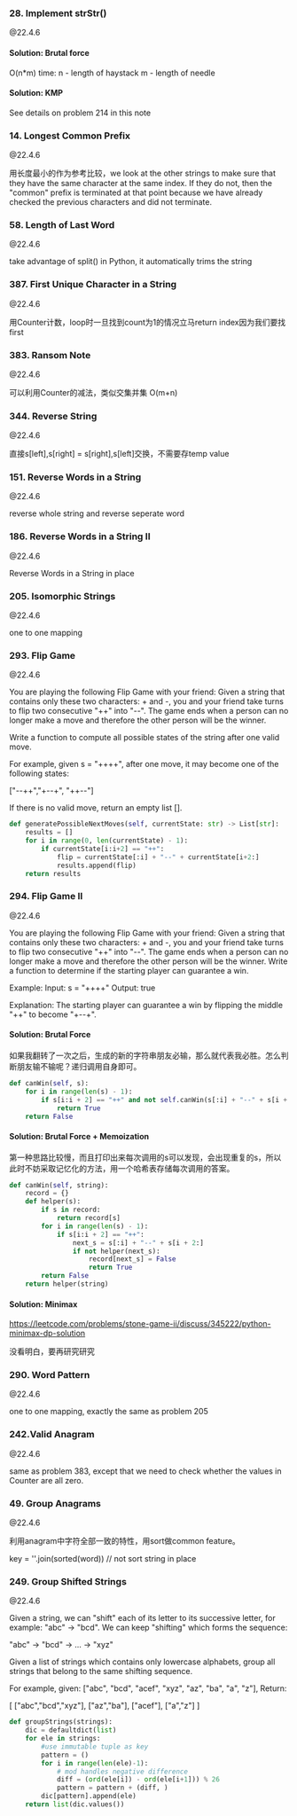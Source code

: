 ### 28. Implement strStr()

@22.4.6

#### Solution: Brutal force

O(n*m) time: n - length of haystack m - length of needle

#### Solution: KMP

See details on problem 214 in this note

### 14. Longest Common Prefix

@22.4.6

用长度最小的作为参考比较，we look at the other strings to make sure that they have the same character at the same index. If they do not, then the "common" prefix is terminated at that point because we have already checked the previous characters and did not terminate.

### 58. Length of Last Word

@22.4.6

take advantage of split() in Python, it automatically trims the string

### 387. First Unique Character in a String

@22.4.6

用Counter计数，loop时一旦找到count为1的情况立马return index因为我们要找first

### 383. Ransom Note

@22.4.6

可以利用Counter的减法，类似交集并集 O(m+n)

### 344. Reverse String

@22.4.6

直接s[left],s[right] = s[right],s[left]交换，不需要存temp value

### 151. Reverse Words in a String

@22.4.6

reverse whole string and reverse seperate word

### 186. Reverse Words in a String II

@22.4.6

Reverse Words in a String in place

### 205. Isomorphic Strings

@22.4.6

one to one mapping

### 293. Flip Game

@22.4.6

You are playing the following Flip Game with your friend: Given a string that contains only these two characters: + and -, you and your friend take turns to flip two consecutive "++" into "--". The game ends when a person can no longer make a move and therefore the other person will be the winner.

Write a function to compute all possible states of the string after one valid move.

For example, given s = "++++", after one move, it may become one of the following states:

["--++","+--+", "++--"]

If there is no valid move, return an empty list [].

```python
def generatePossibleNextMoves(self, currentState: str) -> List[str]:
    results = []
    for i in range(0, len(currentState) - 1):
        if currentState[i:i+2] == "++":
            flip = currentState[:i] + "--" + currentState[i+2:]
            results.append(flip)
    return results
```

###  294. Flip Game II

@22.4.6

You are playing the following Flip Game with your friend: Given a string that contains only these two characters: + and -, you and your friend take turns to flip two consecutive "++" into "--". The game ends when a person can no longer make a move and therefore the other person will be the winner.
Write a function to determine if the starting player can guarantee a win.

Example:
Input: s = "++++"
Output: true 

Explanation: The starting player can guarantee a win by flipping the middle "++" to become "+--+".

#### Solution: Brutal Force

如果我翻转了一次之后，生成的新的字符串朋友必输，那么就代表我必胜。怎么判断朋友输不输呢？递归调用自身即可。

```python
def canWin(self, s):
    for i in range(len(s) - 1):
        if s[i:i + 2] == "++" and not self.canWin(s[:i] + "--" + s[i + 2:]):
            return True
    return False
```

#### Solution: Brutal Force + Memoization

第一种思路比较慢，而且打印出来每次调用的s可以发现，会出现重复的s，所以此时不妨采取记忆化的方法，用一个哈希表存储每次调用的答案。

```python
def canWin(self, string):
    record = {}
    def helper(s):
        if s in record:
            return record[s]
        for i in range(len(s) - 1):
            if s[i:i + 2] == "++":
                next_s = s[:i] + "--" + s[i + 2:]
                if not helper(next_s):
                    record[next_s] = False
                    return True
        return False
    return helper(string)
```

#### Solution: Minimax

https://leetcode.com/problems/stone-game-ii/discuss/345222/python-minimax-dp-solution

没看明白，要再研究研究

### 290. Word Pattern

@22.4.6

one to one mapping, exactly the same as problem 205

### 242.Valid Anagram

@22.4.6

same as problem 383, except that we need to check whether the values in Counter are all zero.

### 49. Group Anagrams

@22.4.6

利用anagram中字符全部一致的特性，用sort做common feature。

key = ''.join(sorted(word))  // not sort string in place

### 249. Group Shifted Strings

@22.4.6

Given a string, we can "shift" each of its letter to its successive letter, for example: "abc" -> "bcd". We can keep "shifting" which forms the sequence:

"abc" -> "bcd" -> ... -> "xyz"

Given a list of strings which contains only lowercase alphabets, group all strings that belong to the same shifting sequence.

For example, given: ["abc", "bcd", "acef", "xyz", "az", "ba", "a", "z"], Return:

[
  ["abc","bcd","xyz"],
  ["az","ba"],
  ["acef"],
  ["a","z"]
]

```python
def groupStrings(strings):
    dic = defaultdict(list)
    for ele in strings:
        #use immutable tuple as key
        pattern = ()
        for i in range(len(ele)-1):
            # mod handles negative difference
            diff = (ord(ele[i]) - ord(ele[i+1])) % 26
            pattern = pattern + (diff, )
        dic[pattern].append(ele)
    return list(dic.values())
```

